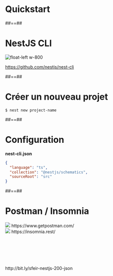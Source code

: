 <!-- .slide: class="transition" -->

# Quickstart

##==##

# NestJS CLI

![float-left w-800](./assets/images/g5a1be44b75_0_11.png)

https://github.com/nestjs/nest-cli

##==##

<!-- .slide: class="with-code" -->

# Créer un nouveau projet

```shell
$ nest new project-name
```

<!-- .element: class="big-code" -->

##==##

<!-- .slide: class="with-code" -->

# Configuration

**nest-cli.json**

```json
{
  "language": "ts",
  "collection": "@nestjs/schematics",
  "sourceRoot": "src"
}
```
<!-- .slide: class="big-code" -->

##==##

<!-- .slide: class="with-code" -->

# Postman / Insomnia

<div class="flex-row"> 
<div class="w-500 flex-row">
 <img class="h-200" src="./assets/images/g5c7f712f61_0_0.png">
 https://www.getpostman.com/ 
</div>

<div class="w-500 flex-row">
 <img class="h-200" src="./assets/images/g5c7f712f61_0_5.png">
 https://insomnia.rest/
</div>
</div>

<div class="full-center" style="margin-top: 100px">
http://bit.ly/sfeir-nestjs-200-json
</div>
